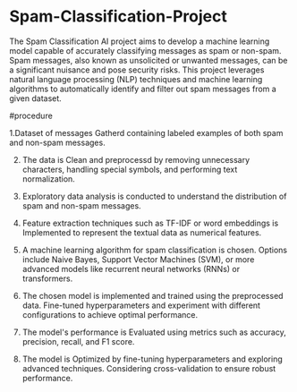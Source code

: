# Spam-Classification-Project
The Spam Classification AI project aims to develop a machine learning model capable of accurately classifying messages as spam or non-spam. Spam messages, also known as unsolicited or unwanted messages, can be a significant nuisance and pose security risks. This project leverages natural language processing (NLP) techniques and machine learning algorithms to automatically identify and filter out spam messages from a given dataset.

#procedure

 1.Dataset of  messages Gatherd  containing labeled examples of both spam and non-spam messages.
 
 
 2. The data is Clean and preprocessd  by removing unnecessary characters, handling special symbols, and performing text normalization.

 3. Exploratory data analysis is conducted to understand the distribution of spam and non-spam messages.
 
 4. Feature extraction techniques such as TF-IDF or word embeddings is Implemented to represent the textual data as numerical features.

 5. A machine learning algorithm for spam classification is chosen. Options include Naive Bayes, Support Vector Machines (SVM), or more advanced models like recurrent neural networks (RNNs) or transformers.
 
 6. The chosen model is implemented and trained using the preprocessed data. Fine-tuned hyperparameters and experiment with different configurations to achieve optimal performance.
 
 7.  The model's performance is Evaluated using metrics such as accuracy, precision, recall, and F1 score.
 
 8.   The model is Optimized by fine-tuning hyperparameters and exploring advanced techniques. Considering cross-validation to ensure robust performance.
 
  

